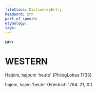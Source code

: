 ```yaml
---
fileClass: DictionaryEntry
headword: היום
part_of_speech: 
etymology: 
tags: 
---
```

היום

WESTERN
========

Haijom, hajoum 'heute' {PhilogLottus 1733}

hajem, hajen 'heute' {Friedrich 1784: 21, XI}
